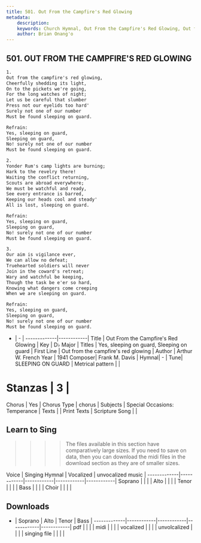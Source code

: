 ```yaml
---
title: 501. Out From the Campfire's Red Glowing
metadata:
    description: 
    keywords: Church Hymnal, Out From the Campfire's Red Glowing, Out from the campfire's red glowing, Yes, sleeping on guard, Sleeping on guard
    author: Brian Onang'o
---
```



## 501. OUT FROM THE CAMPFIRE'S RED GLOWING

```txt
1.
Out from the campfire's red glowing, 
Cheerfully shedding its light, 
On to the pickets we're going, 
For the long watches of night; 
Let us be careful that slumber 
Press not our eyelids too hard' 
Surely not one of our number 
Must be found sleeping on guard. 

Refrain:
Yes, sleeping on guard, 
Sleeping on guard, 
No! surely not one of our number 
Must be found sleeping on guard. 

2.
Yonder Rum's camp lights are burning; 
Hark to the revelry there! 
Waiting the conflict returning, 
Scouts are abroad everywhere; 
We must be watchful and ready, 
See every entrance is barred, 
Keeping our heads cool and steady' 
All is lost, sleeping on guard. 

Refrain:
Yes, sleeping on guard, 
Sleeping on guard, 
No! surely not one of our number 
Must be found sleeping on guard. 

3.
Our aim is vigilance ever, 
We can allow no defeat; 
Truehearted soldiers will never 
Join in the coward's retreat; 
Wary and watchful be keeping, 
Though the task be e'er so hard, 
Knowing what dangers come creeping 
When we are sleeping on guard.

Refrain:
Yes, sleeping on guard, 
Sleeping on guard, 
No! surely not one of our number 
Must be found sleeping on guard. 

```

- |   -  |
-------------|------------|
Title | Out From the Campfire's Red Glowing |
Key | D♭ Major |
Titles | Yes, sleeping on guard, Sleeping on guard |
First Line | Out from the campfire's red glowing |
Author | Arthur W. French
Year | 1941
Composer| Frank M. Davis |
Hymnal|  - |
Tune| SLEEPING ON GUARD |
Metrical pattern | |
# Stanzas | 3 |
Chorus | Yes |
Chorus Type | chorus |
Subjects | Special Occasions: Temperance |
Texts |  |
Print Texts | 
Scripture Song |  |
  
## Learn to Sing

>>>> The files available in this section have comparatively large sizes. If you need to save on data, then you can download the midi files in the download section as they are of smaller sizes.

Voice |  Singing Hymnal | Vocalized | unvocalized music |
-------------|------------|------------|------------|------------|
Soprano | | | |
Alto | | | |
Tenor | | | |
Bass | | | |
Choir | | | |

## Downloads

- |  Soprano | Alto | Tenor | Bass |
-------------|------------|------------|------------|------------|
pdf | | | |
midi | | | |
vocalized | | | |
unvolcalized | | | |
singing file | | | |
  